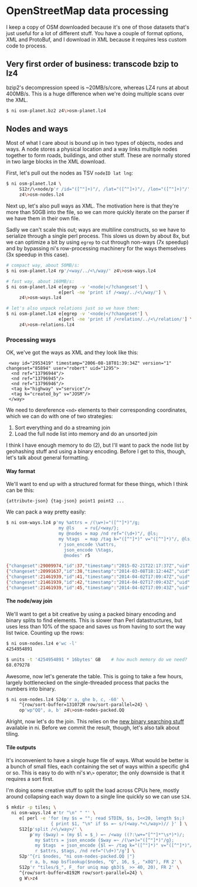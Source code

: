 # OpenStreetMap data processing
I keep a copy of OSM downloaded because it's one of those datasets that's just
useful for a lot of different stuff. You have a couple of format options, XML
and ProtoBuf, and I download in XML because it requires less custom code to
process.

## Very first order of business: transcode bzip to lz4
bzip2's decompression speed is ~20MB/s/core, whereas LZ4 runs at about 400MB/s.
This is a huge difference when we're doing multiple scans over the XML.

```sh
$ ni osm-planet.bz2 z4\>osm-planet.lz4
```

## Nodes and ways
Most of what I care about is bound up in two types of objects, nodes and ways. A
node stores a physical location and a way links multiple nodes together to form
roads, buildings, and other stuff. These are normally stored in two large blocks
in the XML download.

First, let's pull out the nodes as TSV `nodeID lat lng`:

```sh
$ ni osm-planet.lz4 \
     S12r/\<node/p'r /id="([^"]+)"/, /lat="([^"]+)"/, /lon="([^"]+)"/' \
     z4\>osm-nodes.lz4
```

Next up, let's also pull ways as XML. The motivation here is that they're more
than 50GB into the file, so we can more quickly iterate on the parser if we have
them in their own file.

Sadly we can't scale this out; ways are multiline constructs, so we have to
serialize through a single perl process. This slows us down by about 8x, but we
can optimize a bit by using `egrep` to cut through non-ways (7x speedup) and by
bypassing ni's row-processing machinery for the ways themselves (3x speedup in
this case).

```sh
# compact way, about 50MB/s:
$ ni osm-planet.lz4 rp'/<way/../<\/way/' z4\>osm-ways.lz4

# fast way, about 160MB/s:
$ ni osm-planet.lz4 e[egrep -v '<node|</?changeset'] \
                    e[perl -ne 'print if /<way/../<\/way/'] \
     z4\>osm-ways.lz4

# let's also unpack relations just so we have them:
$ ni osm-planet.lz4 e[egrep -v '<node|</?changeset'] \
                    e[perl -ne 'print if /<relation/../<\/relation/'] \
     z4\>osm-relations.lz4
```

### Processing ways
OK, we've got the ways as XML and they look like this:

```
 <way id="2953419" timestamp="2006-08-18T01:39:34Z" version="1" changeset="85894" user="robert" uid="1295">
  <nd ref="13796944"/>
  <nd ref="13796945"/>
  <nd ref="13796946"/>
  <tag k="highway" v="service"/>
  <tag k="created_by" v="JOSM"/>
 </way>
```

We need to dereference `<nd>` elements to their corresponding coordinates, which
we can do with one of two strategies:

1. Sort everything and do a streaming join
2. Load the full node list into memory and do an unsorted join

I think I have enough memory to do (2), but I'll want to pack the node list by
geohashing stuff and using a binary encoding. Before I get to this, though,
let's talk about general formatting.

#### Way format
We'll want to end up with a structured format for these things, which I think
can be this:

```
{attribute-json} {tag-json} point1 point2 ...
```

We can pack a way pretty easily:

```sh
$ ni osm-ways.lz4 p'my %attrs = /(\w+)="([^"]*)"/g;
                    my @ls    = ru{/<way/};
                    my @nodes = map /nd ref="(\d+)"/, @ls;
                    my %tags  = map /tag k="([^"]*)" v="([^"]*)"/, @ls;
                    r json_encode \%attrs,
                      json_encode \%tags,
                      @nodes' r5

{"changeset":29009974,"id":37,"timestamp":"2015-02-21T22:17:37Z","uid":2489541,"user":"PmaiIkeey","version":21} {"abutters":"residential","gritting":"priority_3","highway":"residential","is_in":"Sutton Coldfield","maintenance":"gritting","maxspeed":"30 mph","name":"Maney Hill Road","note":"gritting addition Oct 2010","postal_code":"B72"}     200511  1025338193      177231081       177081428       1025338209      177081440       200512  1025338201      200514  1025338210      200517  1025338191      200515  200526  200527  200528  200530  1082909509      1082909488      200532  200533  1082909478      1082909485      200534  1082909513      200535  1082909475      200536  1082909486      200537  200539  200541  1082909501      200540  200543  200542  3364627862      200544  3364604949      2715159904
{"changeset":20991637,"id":38,"timestamp":"2014-03-08T18:12:44Z","uid":133272,"user":"wongataa","version":5}    {"bicycle":"no","highway":"footway","is_in":"Sutton Coldfield","surface":"paved"}       200651  273776  273777  273778  273779  1026329587      273780  1026329626      1026329435      273781  273782
{"changeset":21461939,"id":41,"timestamp":"2014-04-02T17:09:47Z","uid":735,"user":"blackadder","version":7}     {"abutters":"residential","highway":"residential","incline":"-6.9%","is_in":"Sutton Coldfield","maxspeed":"30 mph","name":"Rowan Road","postal_code":"B72"}     200541  2715159905      200575  180180789       200576
{"changeset":21461939,"id":42,"timestamp":"2014-04-02T17:09:43Z","uid":735,"user":"blackadder","version":8}     {"abutters":"residential","highway":"residential","incline":"-6.1%","is_in":"Sutton Coldfield","maxspeed":"30 mph","name":"Elms Road","postal_code":"B72"}      200512  175923349       200601
{"changeset":21461939,"id":45,"timestamp":"2014-04-02T17:09:43Z","uid":735,"user":"blackadder","version":7}     {"abutters":"residential","highway":"residential","incline":"-13%","is_in":"Sutton Coldfield","maxspeed":"30 mph","name":"Douglas Road","postal_code":"B72"}    200532  2280525801
```

#### The node/way join
We'll want to get a bit creative by using a packed binary encoding and binary
splits to find elements. This is slower than Perl datastructures, but uses less
than 10% of the space and saves us from having to sort the way list twice.
Counting up the rows:

```sh
$ ni osm-nodes.lz4 e'wc -l'
4254954891

$ units -t '4254954891 * 16bytes' GB    # how much memory do we need?
68.079278
```

Awesome, now let's generate the table. This is going to take a few hours,
largely bottlenecked on the single-threaded process that packs the numbers into
binary.

```sh
$ ni osm-nodes.lz4 S24p'r a, ghe b, c, -60' \
     ^{row/sort-buffer=131072M row/sort-parallel=24} \
     op'wp"QQ", a, b' z4\>osm-nodes-packed.QQ
```

Alright, now let's do the join. This relies on the [new binary searching
stuff](https://github.com/spencertipping/ni/commit/86e27ee80abf26c3c195d5c29e813db0024dcaba)
available in ni. Before we commit the result, though, let's also talk about
tiling.

#### Tile outputs
It's inconvenient to have a single huge file of ways. What would be better is a
bunch of small files, each containing the set of ways within a specific gh4 or
so. This is easy to do with ni's `W\>` operator; the only downside is that it
requires a sort first.

I'm doing some creative stuff to split the load across CPUs here, mostly around
collapsing each way down to a single line quickly so we can use `S24`.

```sh
$ mkdir -p tiles; \
  ni osm-ways.lz4 e'tr "\n" " "' \
     e[ perl -e 'for (my $s = ""; read STDIN, $s, 1<<20, length $s;)
                 { print $1, "\n" if $s =~ s/(<way.*<\/way>)// }' ] \
     S12[p'split /<\/way>/' \
         p'my ($way) = (my $l = $_) =~ /<way ((?:\w+="[^"]*"\s*)*)/;
           my $attrs = json_encode {$way =~ /(\w+)="([^"]*)"/g};
           my $tags  = json_encode {$l =~ /tag k="([^"]*)" v="([^"]*)"/g};
           r $attrs, $tags, /nd ref="(\d+)"/g'] \
     S2p'^{ri $nodes, "ni osm-nodes-packed.QQ |"}
         r a, b, map bsflookup($nodes, "Q", 16, $_, "x8Q"), FR 2' \
     S12p'r "tiles/$_", F_ for uniq map gb3($_ >> 40, 20), FR 2' \
     ^{row/sort-buffer=8192M row/sort-parallel=24} \
     g W\>z4
```
